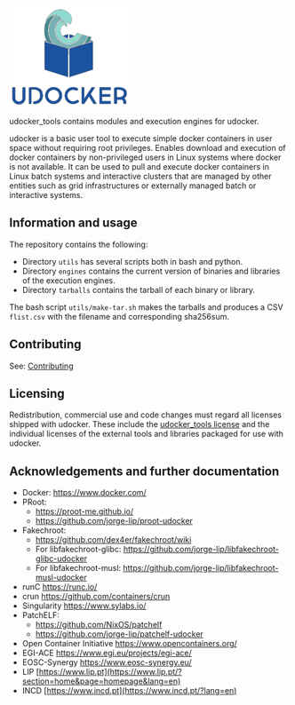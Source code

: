 ![logo](docs/logo-small.png)

udocker_tools contains modules and execution engines for udocker.

udocker is a basic user tool to execute simple docker containers in user
space without requiring root privileges. Enables download and execution
of docker containers by non-privileged users in Linux systems where
docker is not available. It can be used to pull and execute docker
containers in Linux batch systems and interactive clusters that are
managed by other entities such as grid infrastructures or externally
managed batch or interactive systems.

## Information and usage

The repository contains the following:

* Directory `utils` has several scripts both in bash and python.
* Directory `engines` contains the current version of binaries and libraries
  of the execution engines.
* Directory `tarballs` contains the tarball of each binary or library.

The bash script `utils/make-tar.sh` makes the tarballs and produces a CSV `flist.csv`
with the filename and corresponding sha256sum.



## Contributing

See: [Contributing](CONTRIBUTING.md)

## Licensing

Redistribution, commercial use and code changes must regard all licenses
shipped with udocker. These include the [udocker_tools license](LICENSE) and the
individual licenses of the external tools and libraries packaged for use
with udocker.

## Acknowledgements and further documentation

* Docker: <https://www.docker.com/>
* PRoot:
  * <https://proot-me.github.io/>
  * <https://github.com/jorge-lip/proot-udocker>
* Fakechroot:
  * <https://github.com/dex4er/fakechroot/wiki>
  * For libfakechroot-glibc: <https://github.com/jorge-lip/libfakechroot-glibc-udocker>
  * For libfakechroot-musl: <https://github.com/jorge-lip/libfakechroot-musl-udocker>
* runC <https://runc.io/>
* crun <https://github.com/containers/crun>
* Singularity <https://www.sylabs.io/>
* PatchELF:
  * <https://github.com/NixOS/patchelf>
  * <https://github.com/jorge-lip/patchelf-udocker>
* Open Container Initiative <https://www.opencontainers.org/>
* EGI-ACE <https://www.egi.eu/projects/egi-ace/>
* EOSC-Synergy <https://www.eosc-synergy.eu/>
* LIP [https://www.lip.pt](https://www.lip.pt/?section=home&page=homepage&lang=en)
* INCD [https://www.incd.pt](https://www.incd.pt/?lang=en)
